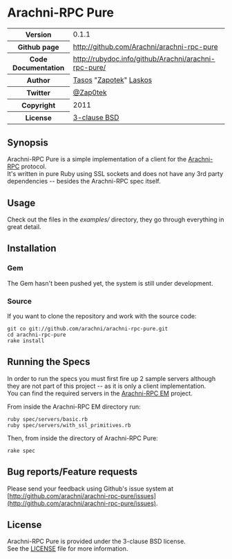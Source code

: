 # Arachni-RPC Pure
<table>
    <tr>
        <th>Version</th>
        <td>0.1.1</td>
    </tr>
    <tr>
        <th>Github page</th>
        <td><a href="http://github.com/Arachni/arachni-rpc-pure">http://github.com/Arachni/arachni-rpc-pure</a></td>
     <tr/>
    <tr>
        <th>Code Documentation</th>
        <td><a href="http://rubydoc.info/github/Arachni/arachni-rpc-pure/">http://rubydoc.info/github/Arachni/arachni-rpc-pure/</a></td>
    </tr>
    <tr>
       <th>Author</th>
       <td><a href="mailto:tasos.laskos@gmail.com">Tasos</a> "<a href="mailto:zapotek@segfault.gr">Zapotek</a>" <a href="mailto:tasos.laskos@gmail.com">Laskos</a></td>
    </tr>
    <tr>
        <th>Twitter</th>
        <td><a href="http://twitter.com/Zap0tek">@Zap0tek</a></td>
    </tr>
    <tr>
        <th>Copyright</th>
        <td>2011</td>
    </tr>
    <tr>
        <th>License</th>
        <td><a href="file.LICENSE.html">3-clause BSD</a></td>
    </tr>
</table>

## Synopsis

Arachni-RPC Pure is a simple implementation of a client for the <a href="http://github.com/Arachni/arachni-rpc-pure">Arachni-RPC</a> protocol.<br/>
It's written in pure Ruby using SSL sockets and does not have any 3rd party dependencies -- besides the Arachni-RPC spec itself.

## Usage

Check out the files in the <i>examples/</i> directory, they go through everything in great detail.

## Installation

### Gem

The Gem hasn't been pushed yet, the system is still under development.

### Source

If you want to clone the repository and work with the source code:

    git co git://github.com/arachni/arachni-rpc-pure.git
    cd arachni-rpc-pure
    rake install

## Running the Specs

In order to run the specs you must first fire up 2 sample servers although they are not part of this project -- as it is only a client implementation.<br/>
You can find the required servers in the [Arachni-RPC EM](https://github.com/Arachni/arachni-rpc-em) project.

From inside the Arachni-RPC EM directory run:

    ruby spec/servers/basic.rb
    ruby spec/servers/with_ssl_primitives.rb

Then, from inside the directory of Arachni-RPC Pure:

    rake spec

## Bug reports/Feature requests
Please send your feedback using Github's issue system at
[http://github.com/arachni/arachni-rpc-pure/issues](http://github.com/arachni/arachni-rpc-pure/issues).


## License
Arachni-RPC Pure is provided under the 3-clause BSD license.<br/>
See the [LICENSE](file.LICENSE.html) file for more information.

